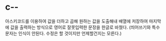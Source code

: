 # c--

아스키코드를 이용하여 값을 더하고 곱해 원하는 값을 도출해내 배열에 저장하여 마지막에 값을 출력하는 방식으로 영어로 잘못입력한 문장을 한글로 바꿨다.
(띄어쓰기와 특수문자는 인식이 안된다. 수정은 할 것이지만 언제할건지는 모른다.)
